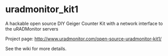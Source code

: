 # uradmonitor_kit1
A hackable open source DIY Geiger Counter Kit 
with a network interface to the uRADMonitor servers

Project page: http://www.uradmonitor.com/open-source-uradmonitor-kit1/

See the wiki for more details.
